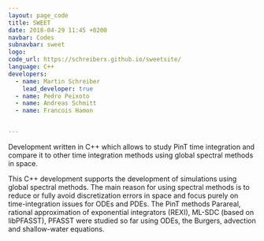 ```yaml
---
layout: page_code
title: SWEET
date: 2018-04-29 11:45 +0200
navbar: Codes
subnavbar: sweet
logo: 
code_url: https://schreiberx.github.io/sweetsite/
language: C++
developers:
  - name: Martin Schreiber
    lead_developer: true
  - name: Pedro Peixoto
  - name: Andreas Schmitt
  - name: Francois Hamon


---
```


Development written in C++ which allows to study PinT time integration and compare it to other time integration methods using global spectral methods in space.

This C++ development supports the development of simulations using global spectral methods.
The main reason for using spectral methods is to reduce or fully avoid discretization errors in space and focus purely on time-integration issues for ODEs and PDEs.
The PinT methods Parareal, rational approximation of exponential integrators (REXI), ML-SDC (based on libPFASST), PFASST were studied so far using ODEs, the Burgers, advection and shallow-water equations. 
